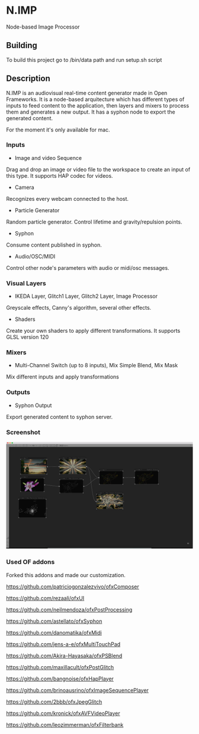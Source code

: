 N.IMP
=====

Node-based Image Processor

Building
---------------
To build this project go to /bin/data path and run setup.sh script


Description
---------------
N.IMP is an audiovisual real-time content generator made in Open Frameworks. It is a node-based arquitecture which has different types of inputs to feed content to the application, then layers and mixers to process them and generates a new output. It has a syphon node to export the generated content.

For the moment it's only available for mac.


### Inputs

- Image and video Sequence

Drag and drop an image or video file to the workspace to create an input of this type. It supports HAP codec for videos.

- Camera

Recognizes every webcam connected to the host.

- Particle Generator

Random particle generator. Control lifetime and gravity/repulsion points.

- Syphon

Consume content published in syphon.

- Audio/OSC/MIDI

Control other node's parameters with audio or midi/osc messages.


### Visual Layers

- IKEDA Layer, Glitch1 Layer, Glitch2 Layer, Image Processor

Greyscale effects, Canny's algorithm, several other effects.

- Shaders

Create your own shaders to apply different transformations. It supports GLSL version 120


### Mixers

- Multi-Channel Switch (up to 8 inputs), Mix Simple Blend, Mix Mask

Mix different inputs and apply transformations


### Outputs

- Syphon Output

Export generated content to syphon server.



### Screenshot
![alt tag](/screenShot.png?raw=true "Demo")


### Used OF addons
Forked this addons and made our customization.

https://github.com/patriciogonzalezvivo/ofxComposer

https://github.com/rezaali/ofxUI

https://github.com/neilmendoza/ofxPostProcessing

https://github.com/astellato/ofxSyphon

https://github.com/danomatika/ofxMidi

https://github.com/jens-a-e/ofxMultiTouchPad

https://github.com/Akira-Hayasaka/ofxPSBlend

https://github.com/maxillacult/ofxPostGlitch

https://github.com/bangnoise/ofxHapPlayer

https://github.com/brinoausrino/ofxImageSequencePlayer

https://github.com/2bbb/ofxJpegGlitch

https://github.com/kronick/ofxAVFVideoPlayer

https://github.com/leozimmerman/ofxFilterbank

